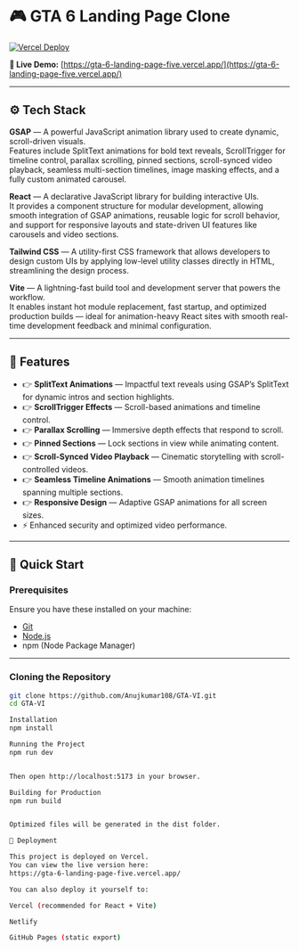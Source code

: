 # 🎮 GTA 6 Landing Page Clone

[![Vercel Deploy](https://vercel.com/button)](https://gta-6-landing-page-five.vercel.app/)

**🔗 Live Demo:** [https://gta-6-landing-page-five.vercel.app/](https://gta-6-landing-page-five.vercel.app/)

---

## ⚙️ Tech Stack

**GSAP** — A powerful JavaScript animation library used to create dynamic, scroll-driven visuals.  
Features include SplitText animations for bold text reveals, ScrollTrigger for timeline control, parallax scrolling, pinned sections, scroll-synced video playback, seamless multi-section timelines, image masking effects, and a fully custom animated carousel.

**React** — A declarative JavaScript library for building interactive UIs.  
It provides a component structure for modular development, allowing smooth integration of GSAP animations, reusable logic for scroll behavior, and support for responsive layouts and state-driven UI features like carousels and video sections.

**Tailwind CSS** — A utility-first CSS framework that allows developers to design custom UIs by applying low-level utility classes directly in HTML, streamlining the design process.

**Vite** — A lightning-fast build tool and development server that powers the workflow.  
It enables instant hot module replacement, fast startup, and optimized production builds — ideal for animation-heavy React sites with smooth real-time development feedback and minimal configuration.

---

## 🔋 Features

- 👉 **SplitText Animations** — Impactful text reveals using GSAP’s SplitText for dynamic intros and section highlights.  
- 👉 **ScrollTrigger Effects** — Scroll-based animations and timeline control.  
- 👉 **Parallax Scrolling** — Immersive depth effects that respond to scroll.  
- 👉 **Pinned Sections** — Lock sections in view while animating content.  
- 👉 **Scroll-Synced Video Playback** — Cinematic storytelling with scroll-controlled videos.  
- 👉 **Seamless Timeline Animations** — Smooth animation timelines spanning multiple sections.  
- 👉 **Responsive Design** — Adaptive GSAP animations for all screen sizes.  
- ⚡ Enhanced security and optimized video performance.

---

## 🤸 Quick Start

### **Prerequisites**
Ensure you have these installed on your machine:
- [Git](https://git-scm.com/)
- [Node.js](https://nodejs.org/)
- npm (Node Package Manager)

---

### **Cloning the Repository**
```bash
git clone https://github.com/Anujkumar108/GTA-VI.git
cd GTA-VI

Installation
npm install

Running the Project
npm run dev


Then open http://localhost:5173 in your browser.

Building for Production
npm run build


Optimized files will be generated in the dist folder.

🚀 Deployment

This project is deployed on Vercel.
You can view the live version here:
https://gta-6-landing-page-five.vercel.app/

You can also deploy it yourself to:

Vercel (recommended for React + Vite)

Netlify

GitHub Pages (static export)
